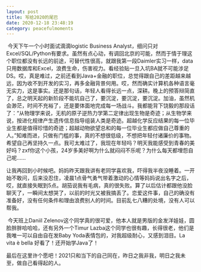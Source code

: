 ```yaml
---
layout: post
title: 写给2020的尾巴
date: 2020-12-18 23:48:19
category: peacefulmoments
---   
```

​	今天下午一个小时面试滴滴logistic Business Analyst，细问只对Excel/SQL/Python有要求。虽然有点心动，有调回北京的可能，然而于情于理这个职位都没有长远的前途，可替代性很高，就跟我第一段Daimler实习一样，data只用数据库和Excel，浪费生命，伤害视力。看经验贴一旦入坑BA就不可能涉足DS。哎，真是难过，之前还看到Java+金融的职位，总觉得跟自己的差距越来越远，因为收不到开发的实习，再多金融背景何用。哎，然而确实计算机各种语言毫无实力，这是事实。还是那句话，年轻人看得长远一点，深耕。晚上的预答辩简直了，总之明天起的新阶段不能坑自己了，要沉淀，要沉淀，要沉淀。加油，虽然机会渺茫，时间不充裕了，还是要体面地完成每一场战斗。我都能背下饶毅的那段话了：“从物理学来说，无机的原子逆热力学第二定律出现生物是奇迹；从生物学来说，按进化规律产生遗传信息指导组装人类是奇迹。超越化学反应结果的每一位毕业生都是值得珍惜的奇迹；超越动物欲望总和的每一位毕业生都应做自己尊重的人。”知难而进，只做有门槛的事，真的不想很低级，不想把年轻付诸廉价的事物。希望自己再坚持久一点。我可太难过了，我现在年轻吗？明天我能感受到青春的美好吗？zxf你这个小孩，24岁多美好啊为什么就闷闷不乐呢？为什么每天都埋怨自己呢……

​	让我再回到小时候吧。妈妈昨天跟我讲有老同学喜欢我，吓得我半夜没睡着。一开始不敢问，后来没忍住，凌晨1点骨气勇气带着激动的心情等妈妈说出名字之后，哎，就直接失眠到5点。胡笳说我有毛病，真的很失败。算了以后估计都跟他没脸聊天了，一瞬间太想哭了，以前的时光又被我搞丢了。恋爱这件事，自己的确没有准备好，没有任何条件和理由浪费别人的时间。目前乱七八糟的处境，没有人可以帮我。

​	今天班上Daniil Zelenov这个同学真的很可爱，他本人就是男版的金发洋娃娃，圆脸胖胖哈哈哈，还有另外一个Timur Lazba这个同学也很有趣，长得很老，他们是我唯一可以自由自在发Baby Yoda表情包的，对我超级耐心，又感到泪目。La vita è bella 好看了！还开始学Java了！


​	最后在这里许个愿吧！2021只和当下的自己同在，昨日之我非我，明日之我未至，做自己看得起的人。
